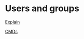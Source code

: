 # Users and groups

[Explain](Users%20and%20groups%20cdeb845a705a4f068895db446dd13cba/Explain%2022e94834a4e58005b5c7f28a7938e599.md)

[CMDs](Users%20and%20groups%20cdeb845a705a4f068895db446dd13cba/CMDs%2022e94834a4e5800a8859d7892be93a81.md)